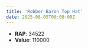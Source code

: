 ```yaml
---
title: 'Robber Baron Top Hat'
date: 2025-08-05T00:00:00Z
---
```

- **RAP**: 34522
- **Value**: 110000
